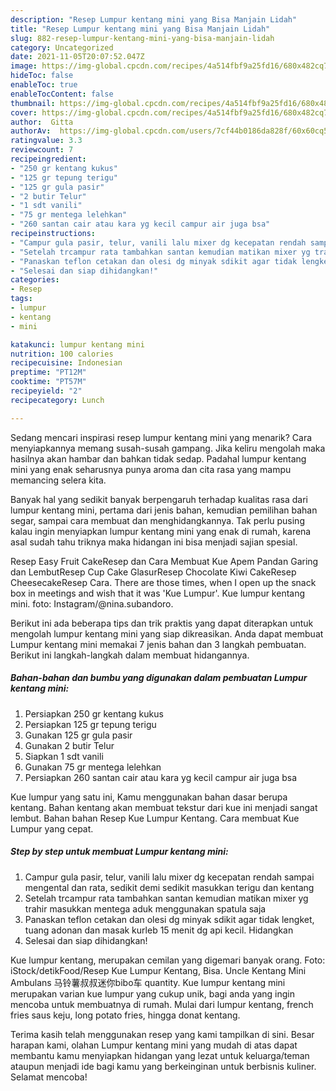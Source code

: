 ```yaml
---
description: "Resep Lumpur kentang mini yang Bisa Manjain Lidah"
title: "Resep Lumpur kentang mini yang Bisa Manjain Lidah"
slug: 882-resep-lumpur-kentang-mini-yang-bisa-manjain-lidah
category: Uncategorized
date: 2021-11-05T20:07:52.047Z
image: https://img-global.cpcdn.com/recipes/4a514fbf9a25fd16/680x482cq70/lumpur-kentang-mini-foto-resep-utama.jpg
hideToc: false
enableToc: true
enableTocContent: false
thumbnail: https://img-global.cpcdn.com/recipes/4a514fbf9a25fd16/680x482cq70/lumpur-kentang-mini-foto-resep-utama.jpg
cover: https://img-global.cpcdn.com/recipes/4a514fbf9a25fd16/680x482cq70/lumpur-kentang-mini-foto-resep-utama.jpg
author:  Gitta
authorAv:  https://img-global.cpcdn.com/users/7cf44b0186da828f/60x60cq50/avatar.jpg
ratingvalue: 3.3
reviewcount: 7
recipeingredient:
- "250 gr kentang kukus"
- "125 gr tepung terigu"
- "125 gr gula pasir"
- "2 butir Telur"
- "1 sdt vanili"
- "75 gr mentega lelehkan"
- "260 santan cair atau kara yg kecil campur air juga bsa"
recipeinstructions:
- "Campur gula pasir, telur, vanili lalu mixer dg kecepatan rendah sampai mengental dan rata, sedikit demi sedikit masukkan terigu dan kentang"
- "Setelah trcampur rata tambahkan santan kemudian matikan mixer yg trahir masukkan mentega aduk menggunakan spatula saja"
- "Panaskan teflon cetakan dan olesi dg minyak sdikit agar tidak lengket, tuang adonan dan masak kurleb 15 menit dg api kecil. Hidangkan"
- "Selesai dan siap dihidangkan!"
categories:
- Resep
tags:
- lumpur
- kentang
- mini

katakunci: lumpur kentang mini 
nutrition: 100 calories
recipecuisine: Indonesian
preptime: "PT12M"
cooktime: "PT57M"
recipeyield: "2"
recipecategory: Lunch

---
```



Sedang mencari inspirasi resep lumpur kentang mini yang menarik? Cara menyiapkannya memang susah-susah gampang. Jika keliru mengolah maka hasilnya akan hambar dan bahkan tidak sedap. Padahal lumpur kentang mini yang enak seharusnya punya aroma dan cita rasa yang mampu memancing selera kita.


Banyak hal yang sedikit banyak berpengaruh terhadap kualitas rasa dari lumpur kentang mini, pertama dari jenis bahan, kemudian pemilihan bahan segar, sampai cara membuat dan menghidangkannya. Tak perlu pusing kalau ingin menyiapkan lumpur kentang mini yang enak di rumah, karena asal sudah tahu triknya maka hidangan ini bisa menjadi sajian spesial.

Resep Easy Fruit CakeResep dan Cara Membuat Kue Apem Pandan Garing dan LembutResep Cup Cake GlasurResep Chocolate Kiwi CakeResep CheesecakeResep Cara. There are those times, when I open up the snack box in meetings and wish that it was &#39;Kue Lumpur&#39;. Kue lumpur kentang mini. foto: Instagram/@nina.subandoro.


Berikut ini ada beberapa tips dan trik praktis yang dapat diterapkan untuk mengolah lumpur kentang mini yang siap dikreasikan. Anda dapat membuat Lumpur kentang mini memakai 7 jenis bahan dan 3 langkah pembuatan. Berikut ini langkah-langkah dalam membuat hidangannya.

<!--inarticleads1-->

##### Bahan-bahan dan bumbu yang digunakan dalam pembuatan Lumpur kentang mini:

1. Persiapkan 250 gr kentang kukus
1. Persiapkan 125 gr tepung terigu
1. Gunakan 125 gr gula pasir
1. Gunakan 2 butir Telur
1. Siapkan 1 sdt vanili
1. Gunakan 75 gr mentega lelehkan
1. Persiapkan 260 santan cair atau kara yg kecil campur air juga bsa


Kue lumpur yang satu ini, Kamu menggunakan bahan dasar berupa kentang. Bahan kentang akan membuat tekstur dari kue ini menjadi sangat lembut. Bahan bahan Resep Kue Lumpur Kentang. Cara membuat Kue Lumpur yang cepat. 

<!--inarticleads2-->

##### Step by step untuk membuat Lumpur kentang mini:

1. Campur gula pasir, telur, vanili lalu mixer dg kecepatan rendah sampai mengental dan rata, sedikit demi sedikit masukkan terigu dan kentang
1. Setelah trcampur rata tambahkan santan kemudian matikan mixer yg trahir masukkan mentega aduk menggunakan spatula saja
1. Panaskan teflon cetakan dan olesi dg minyak sdikit agar tidak lengket, tuang adonan dan masak kurleb 15 menit dg api kecil. Hidangkan
1. Selesai dan siap dihidangkan!

Kue lumpur kentang, merupakan cemilan yang digemari banyak orang. Foto: iStock/detikFood/Resep Kue Lumpur Kentang, Bisa. Uncle Kentang Mini Ambulans 马铃薯叔叔迷你bibo车 quantity. Kue lumpur kentang mini merupakan varian kue lumpur yang cukup unik, bagi anda yang ingin mencoba untuk membuatnya di rumah. Mulai dari lumpur kentang, french fries saus keju, long potato fries, hingga donat kentang. 

Terima kasih telah menggunakan resep yang kami tampilkan di sini. Besar harapan kami, olahan Lumpur kentang mini yang mudah di atas dapat membantu kamu menyiapkan hidangan yang lezat untuk keluarga/teman ataupun menjadi ide bagi kamu yang berkeinginan untuk berbisnis kuliner. Selamat mencoba!
